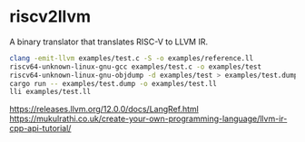 # riscv2llvm

A binary translator that translates RISC-V to LLVM IR.

``` bash
clang -emit-llvm examples/test.c -S -o examples/reference.ll
riscv64-unknown-linux-gnu-gcc examples/test.c -o examples/test
riscv64-unknown-linux-gnu-objdump -d examples/test > examples/test.dump
cargo run -- examples/test.dump -o examples/test.ll
lli examples/test.ll
```

https://releases.llvm.org/12.0.0/docs/LangRef.html
https://mukulrathi.co.uk/create-your-own-programming-language/llvm-ir-cpp-api-tutorial/
